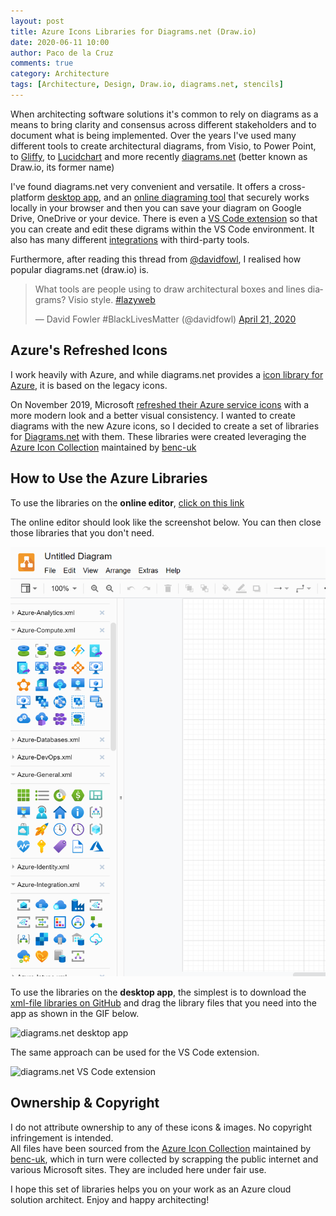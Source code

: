 ```yaml
---
layout: post
title: Azure Icons Libraries for Diagrams.net (Draw.io)
date: 2020-06-11 10:00
author: Paco de la Cruz
comments: true
category: Architecture
tags: [Architecture, Design, Draw.io, diagrams.net, stencils]
---
```


<base target="_blank"/>

When architecting software solutions it's common to rely on diagrams as a means to bring clarity and consensus across different stakeholders and to document what is being implemented. Over the years I've used many different tools to create architectural diagrams, from Visio, to Power Point, to [Gliffy](https://www.gliffy.com), to [Lucidchart](https://www.lucidchart.com) and more recently [diagrams.net](https://app.diagrams.net/) (better known as Draw.io, its former name)

I've found diagrams.net very convenient and versatile. It offers a cross-platform [desktop app](https://get.diagrams.net), and an [online diagraming tool](https://app.diagrams.net/) that securely works locally in your browser and then you can save your diagram on Google Drive, OneDrive or your device. There is even a [VS Code extension](https://www.diagrams.net/blog/embed-diagrams-vscode) so that you can create and edit these digrams within the VS Code environment. It also has many different [integrations](https://www.diagrams.net/integrations) with third-party tools.

Furthermore, after reading this thread from [@davidfowl](https://twitter.com/davidfowl/), I realised how popular diagrams.net (draw.io) is.

<blockquote class="twitter-tweet" data-dnt="true" data-theme="light"><p lang="en" dir="ltr">What tools are people using to draw architectural boxes and lines diagrams? Visio style. <a href="https://twitter.com/hashtag/lazyweb?src=hash&amp;ref_src=twsrc%5Etfw">#lazyweb</a></p>&mdash; David Fowler #BlackLivesMatter (@davidfowl) <a href="https://twitter.com/davidfowl/status/1252684476125044736?ref_src=twsrc%5Etfw">April 21, 2020</a></blockquote> <script async src="https://platform.twitter.com/widgets.js" charset="utf-8"></script>

## Azure's Refreshed Icons

I work heavily with Azure, and while diagrams.net provides a [icon library for Azure](https://app.diagrams.net/?splash=0&clibs=Uhttps%3A%2F%2Fraw.githubusercontent.com%2Fjgraph%2Fdrawio-libs%2Fmaster%2Flibs%2Fintegration%2Fazure.xml), it is based on the legacy icons.

On November 2019, Microsoft [refreshed their Azure service icons](https://azure.microsoft.com/en-us/blog/10-user-experience-updates-to-the-azure-portal/#Improved%20Icons) with a more modern look and a better visual consistency. I wanted to create diagrams with the new Azure icons, so I decided to create a set of libraries for [Diagrams.net](https://app.diagrams.net/) with them. These libraries were created leveraging the [Azure Icon Collection](https://code.benco.io/icon-collection/) maintained by [benc-uk](https://github.com/benc-uk)

## How to Use the Azure Libraries

To use the libraries on the **online editor**, [click on this link](https://app.diagrams.net/?splash=0&clibs=Uhttps%3A%2F%2Fraw.githubusercontent.com%2Fpacodelacruz%2Fdiagrams-net-azure-libraries%2Fmaster%2FAzure-Analytics.xml;Uhttps%3A%2F%2Fraw.githubusercontent.com%2Fpacodelacruz%2Fdiagrams-net-azure-libraries%2Fmaster%2FAzure-Blockchain.xml;Uhttps%3A%2F%2Fraw.githubusercontent.com%2Fpacodelacruz%2Fdiagrams-net-azure-libraries%2Fmaster%2FAzure-Compute.xml;Uhttps%3A%2F%2Fraw.githubusercontent.com%2Fpacodelacruz%2Fdiagrams-net-azure-libraries%2Fmaster%2FAzure-Containers.xml;Uhttps%3A%2F%2Fraw.githubusercontent.com%2Fpacodelacruz%2Fdiagrams-net-azure-libraries%2Fmaster%2FAzure-Databases.xml;Uhttps%3A%2F%2Fraw.githubusercontent.com%2Fpacodelacruz%2Fdiagrams-net-azure-libraries%2Fmaster%2FAzure-DevOps.xml;Uhttps%3A%2F%2Fraw.githubusercontent.com%2Fpacodelacruz%2Fdiagrams-net-azure-libraries%2Fmaster%2FAzure-Favorites.xml.xml;Uhttps%3A%2F%2Fraw.githubusercontent.com%2Fpacodelacruz%2Fdiagrams-net-azure-libraries%2Fmaster%2FAzure-General.xml;Uhttps%3A%2F%2Fraw.githubusercontent.com%2Fpacodelacruz%2Fdiagrams-net-azure-libraries%2Fmaster%2FAzure-Identity.xml;Uhttps%3A%2F%2Fraw.githubusercontent.com%2Fpacodelacruz%2Fdiagrams-net-azure-libraries%2Fmaster%2FAzure-Integration.xml;Uhttps%3A%2F%2Fraw.githubusercontent.com%2Fpacodelacruz%2Fdiagrams-net-azure-libraries%2Fmaster%2FAzure-Intune.xml;Uhttps%3A%2F%2Fraw.githubusercontent.com%2Fpacodelacruz%2Fdiagrams-net-azure-libraries%2Fmaster%2FAzure-IoT.xml;Uhttps%3A%2F%2Fraw.githubusercontent.com%2Fpacodelacruz%2Fdiagrams-net-azure-libraries%2Fmaster%2FAzure-Machine-Learning.xml;Uhttps%3A%2F%2Fraw.githubusercontent.com%2Fpacodelacruz%2Fdiagrams-net-azure-libraries%2Fmaster%2FAzure-Manage.xml;Uhttps%3A%2F%2Fraw.githubusercontent.com%2Fpacodelacruz%2Fdiagrams-net-azure-libraries%2Fmaster%2FAzure-Migrate.xml;Uhttps%3A%2F%2Fraw.githubusercontent.com%2Fpacodelacruz%2Fdiagrams-net-azure-libraries%2Fmaster%2FAzure-Miscellaneous.xml;Uhttps%3A%2F%2Fraw.githubusercontent.com%2Fpacodelacruz%2Fdiagrams-net-azure-libraries%2Fmaster%2FAzure-Networking.xml;Uhttps%3A%2F%2Fraw.githubusercontent.com%2Fpacodelacruz%2Fdiagrams-net-azure-libraries%2Fmaster%2FAzure-Security.xml;Uhttps%3A%2F%2Fraw.githubusercontent.com%2Fpacodelacruz%2Fdiagrams-net-azure-libraries%2Fmaster%2FAzure-Stack.xml;Uhttps%3A%2F%2Fraw.githubusercontent.com%2Fpacodelacruz%2Fdiagrams-net-azure-libraries%2Fmaster%2FAzure-Storage.xml;Uhttps%3A%2F%2Fraw.githubusercontent.com%2Fpacodelacruz%2Fdiagrams-net-azure-libraries%2Fmaster%2FAzure-Web.xml;Uhttps%3A%2F%2Fraw.githubusercontent.com%2Fpacodelacruz%2Fdiagrams-net-azure-libraries%2Fmaster%2FCommands.xml;Uhttps%3A%2F%2Fraw.githubusercontent.com%2Fpacodelacruz%2Fdiagrams-net-azure-libraries%2Fmaster%2FLogos.xml;Uhttps%3A%2F%2Fraw.githubusercontent.com%2Fpacodelacruz%2Fdiagrams-net-azure-libraries%2Fmaster%2FEnterprise.xml;)

The online editor should look like the screenshot below. You can then close those libraries that you don't need.

![diagrams.net online App](/assets/img/2020/06/diagrams-online.png)

To use the libraries on the **desktop app**, the simplest is to download the [xml-file libraries on GitHub](https://github.com/pacodelacruz/diagrams-net-azure-libraries) and drag the library files that you need into the app as shown in the GIF below.

![diagrams.net desktop app](/assets/img/2020/06/diagrams-desktop.gif)

The same approach can be used for the VS Code extension.

![diagrams.net VS Code extension](/assets/img/2020/06/diagrams-vscode.gif)

## Ownership & Copyright

I do not attribute ownership to any of these icons & images. No copyright infringement is intended.  
All files have been sourced from the [Azure Icon Collection](https://code.benco.io/icon-collection/) maintained by [benc-uk](https://github.com/benc-uk), which in turn were collected by scrapping the public internet and various Microsoft sites. They are included here under fair use.

I hope this set of libraries helps you on your work as an Azure cloud solution architect. Enjoy and happy architecting!
